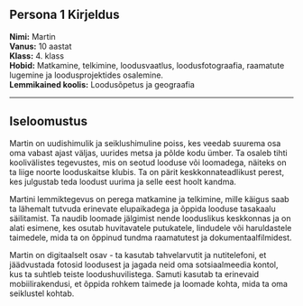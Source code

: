 
## Persona 1 Kirjeldus

**Nimi:** Martin  
**Vanus:** 10 aastat  
**Klass:** 4. klass  
**Hobid:** Matkamine, telkimine, loodusvaatlus, loodusfotograafia, raamatute lugemine ja loodusprojektides osalemine.  
**Lemmikained koolis:** Loodusõpetus ja geograafia  

---

## Iseloomustus

Martin on uudishimulik ja seiklushimuline poiss, kes veedab suurema osa oma vabast ajast väljas, uurides metsa ja põlde kodu ümber. Ta osaleb tihti koolivälistes tegevustes, mis on seotud looduse või loomadega, näiteks on ta liige noorte looduskaitse klubis. Ta on pärit keskkonnateadlikust perest, kes julgustab teda loodust uurima ja selle eest hoolt kandma.

Martini lemmiktegevus on perega matkamine ja telkimine, mille käigus saab ta lähemalt tutvuda erinevate elupaikadega ja õppida looduse tasakaalu säilitamist. Ta naudib loomade jälgimist nende looduslikus keskkonnas ja on alati esimene, kes osutab huvitavatele putukatele, lindudele või haruldastele taimedele, mida ta on õppinud tundma raamatutest ja dokumentaalfilmidest.

Martin on digitaalselt osav - ta kasutab tahvelarvutit ja nutitelefoni, et jäädvustada fotosid loodusest ja jagada neid oma sotsiaalmeedia kontol, kus ta suhtleb teiste loodushuvilistega. Samuti kasutab ta erinevaid mobiilirakendusi, et õppida rohkem taimede ja loomade kohta, mida ta oma seiklustel kohtab.

